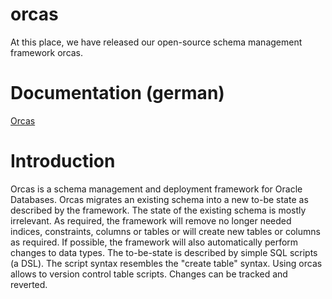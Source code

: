 orcas
=====
At this place, we have released our open-source schema management framework orcas.

Documentation (german)
======================
[Orcas](http://opitzconsulting.github.io/orcas/)

Introduction
============
Orcas is a schema management and deployment framework for Oracle Databases. Orcas migrates an existing schema into a new to-be state as described by the framework.
The state of the existing schema is mostly irrelevant.  As required, the framework will remove no longer needed indices, constraints, columns or tables or will create new tables or columns as required. 
If possible, the framework will also automatically perform changes to data types.
The to-be-state is described by simple SQL scripts (a DSL). The script syntax resembles the "create table" syntax.
Using orcas allows to version control table scripts. Changes can be tracked and reverted. 



